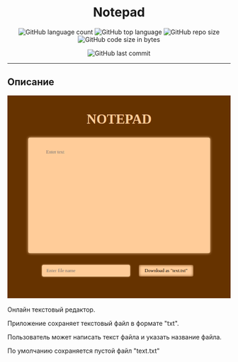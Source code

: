 <h1 align="center">Notepad</h1>

<div align="center">

![GitHub language count](https://img.shields.io/github/languages/count/Sergey-Maxim0v/Notepad)
![GitHub top language](https://img.shields.io/github/languages/top/Sergey-Maxim0v/Notepad)
![GitHub repo size](https://img.shields.io/github/repo-size/Sergey-Maxim0v/Notepad)
![GitHub code size in bytes](https://img.shields.io/github/languages/code-size/Sergey-Maxim0v/Notepad)

![GitHub last commit](https://img.shields.io/github/last-commit/Sergey-Maxim0v/Notepad)
</div>

---
Описание
---
<div align="center">
<img src="./readmeImage.png">
</div>


Онлайн текстовый редактор. 

Приложение сохраняет текстовый файл в формате "txt".

Пользователь может написать  текст файла и указать название файла.

По умолчанию сохраняется пустой файл "text.txt"
